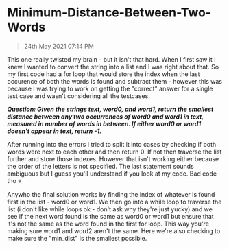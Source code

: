 # Minimum-Distance-Between-Two-Words

>24th May 2021 07:14 PM

This one really twisted my brain - but it isn't that hard. When I first saw it I knew I wanted to convert the string into a list and I was right about that. So my first code had a for loop that would store the index when the last occurence of both the words is found and subtract them - however this was because I was trying to work on getting the "correct" answer for a single test case and wasn't considering all the testcases.

***Question: Given the strings text, word0, and word1, return the smallest distance between any two occurrences of word0 and word1 in text, measured in number of words in between. If either word0 or word1 doesn't appear in text, return -1.***

After running into the errors I tried to split it into cases by checking if both words were next to each other and then return 0. If not then traverse the list further and store those indexes. However that isn't working either because the order of the letters is not specified. The last statement sounds ambiguous but I guess you'll understand if you look at my code. Bad code tho 💀


Anywho the final solution works by finding the index of whatever is found first in the list - word0 or word1. We then go into a while loop to traverse the list (i don't like while loops ok - don't ask why they're just yucky) and we see if the next word found is the same as word0 or word1 but ensure that it's not the same as the word found in the first for loop. This way you're making sure word1 and word2 aren't the same. Here we're also checking to make sure the "min_dist" is the smallest possible.
